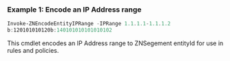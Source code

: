 ### Example 1: Encode an IP Address range
```powershell
Invoke-ZNEncodeEntityIPRange -IPRange 1.1.1.1-1.1.1.2 
b:120101010120b:140101010101010102
```

This cmdlet encodes an IP Address range to ZNSegement entityId for use in rules and policies.

